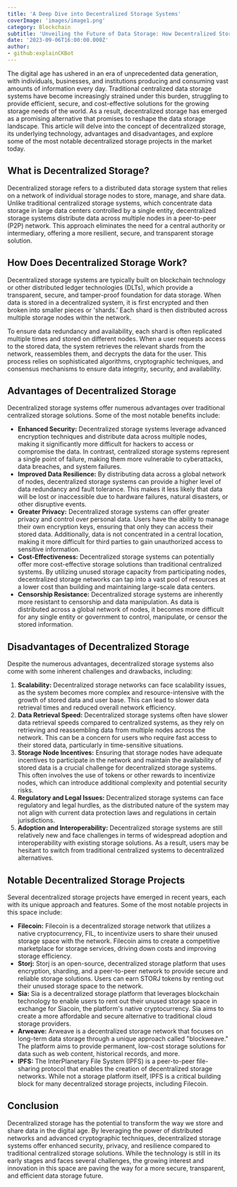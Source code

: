 ```yaml
---
title: 'A Deep Dive into Decentralized Storage Systems'
coverImage: 'images/image1.png'
category: Blockchain
subtitle: 'Unveiling the Future of Data Storage: How Decentralized Storage Systems are Transforming the Way We Store and Share Data.'
date: '2023-09-06T16:00:00.000Z'
author: 
- github:explainCKBot
---
```




The digital age has ushered in an era of unprecedented data generation, with individuals, businesses, and institutions producing and consuming vast amounts of information every day. Traditional centralized data storage systems have become increasingly strained under this burden, struggling to provide efficient, secure, and cost-effective solutions for the growing storage needs of the world. As a result, decentralized storage has emerged as a promising alternative that promises to reshape the data storage landscape. This article will delve into the concept of decentralized storage, its underlying technology, advantages and disadvantages, and explore some of the most notable decentralized storage projects in the market today.


## What is Decentralized Storage?

Decentralized storage refers to a distributed data storage system that relies on a network of individual storage nodes to store, manage, and share data. Unlike traditional centralized storage systems, which concentrate data storage in large data centers controlled by a single entity, decentralized storage systems distribute data across multiple nodes in a peer-to-peer (P2P) network. This approach eliminates the need for a central authority or intermediary, offering a more resilient, secure, and transparent storage solution.


## How Does Decentralized Storage Work?

Decentralized storage systems are typically built on blockchain technology or other distributed ledger technologies (DLTs), which provide a transparent, secure, and tamper-proof foundation for data storage. When data is stored in a decentralized system, it is first encrypted and then broken into smaller pieces or 'shards.' Each shard is then distributed across multiple storage nodes within the network.

To ensure data redundancy and availability, each shard is often replicated multiple times and stored on different nodes. When a user requests access to the stored data, the system retrieves the relevant shards from the network, reassembles them, and decrypts the data for the user. This process relies on sophisticated algorithms, cryptographic techniques, and consensus mechanisms to ensure data integrity, security, and availability.


## Advantages of Decentralized Storage

Decentralized storage systems offer numerous advantages over traditional centralized storage solutions. Some of the most notable benefits include:



* **Enhanced Security:** Decentralized storage systems leverage advanced encryption techniques and distribute data across multiple nodes, making it significantly more difficult for hackers to access or compromise the data. In contrast, centralized storage systems represent a single point of failure, making them more vulnerable to cyberattacks, data breaches, and system failures.
* **Improved Data Resilience:** By distributing data across a global network of nodes, decentralized storage systems can provide a higher level of data redundancy and fault tolerance. This makes it less likely that data will be lost or inaccessible due to hardware failures, natural disasters, or other disruptive events.
* **Greater Privacy:** Decentralized storage systems can offer greater privacy and control over personal data. Users have the ability to manage their own encryption keys, ensuring that only they can access their stored data. Additionally, data is not concentrated in a central location, making it more difficult for third parties to gain unauthorized access to sensitive information.
* **Cost-Effectiveness:** Decentralized storage systems can potentially offer more cost-effective storage solutions than traditional centralized systems. By utilizing unused storage capacity from participating nodes, decentralized storage networks can tap into a vast pool of resources at a lower cost than building and maintaining large-scale data centers.
* **Censorship Resistance:** Decentralized storage systems are inherently more resistant to censorship and data manipulation. As data is distributed across a global network of nodes, it becomes more difficult for any single entity or government to control, manipulate, or censor the stored information.


## Disadvantages of Decentralized Storage

Despite the numerous advantages, decentralized storage systems also come with some inherent challenges and drawbacks, including:



1. **Scalability:** Decentralized storage networks can face scalability issues, as the system becomes more complex and resource-intensive with the growth of stored data and user base. This can lead to slower data retrieval times and reduced overall network efficiency.
2. **Data Retrieval Speed:** Decentralized storage systems often have slower data retrieval speeds compared to centralized systems, as they rely on retrieving and reassembling data from multiple nodes across the network. This can be a concern for users who require fast access to their stored data, particularly in time-sensitive situations.
3. **Storage Node Incentives:** Ensuring that storage nodes have adequate incentives to participate in the network and maintain the availability of stored data is a crucial challenge for decentralized storage systems. This often involves the use of tokens or other rewards to incentivize nodes, which can introduce additional complexity and potential security risks.
4. **Regulatory and Legal Issues:** Decentralized storage systems can face regulatory and legal hurdles, as the distributed nature of the system may not align with current data protection laws and regulations in certain jurisdictions.
5. **Adoption and Interoperability:** Decentralized storage systems are still relatively new and face challenges in terms of widespread adoption and interoperability with existing storage solutions. As a result, users may be hesitant to switch from traditional centralized systems to decentralized alternatives.


## Notable Decentralized Storage Projects

Several decentralized storage projects have emerged in recent years, each with its unique approach and features. Some of the most notable projects in this space include:



* **Filecoin:** Filecoin is a decentralized storage network that utilizes a native cryptocurrency, FIL, to incentivize users to share their unused storage space with the network. Filecoin aims to create a competitive marketplace for storage services, driving down costs and improving storage efficiency.
* **Storj:** Storj is an open-source, decentralized storage platform that uses encryption, sharding, and a peer-to-peer network to provide secure and reliable storage solutions. Users can earn STORJ tokens by renting out their unused storage space to the network.
* **Sia:** Sia is a decentralized storage platform that leverages blockchain technology to enable users to rent out their unused storage space in exchange for Siacoin, the platform's native cryptocurrency. Sia aims to create a more affordable and secure alternative to traditional cloud storage providers.
* **Arweave:** Arweave is a decentralized storage network that focuses on long-term data storage through a unique approach called "blockweave." The platform aims to provide permanent, low-cost storage solutions for data such as web content, historical records, and more.
* **IPFS:** The InterPlanetary File System (IPFS) is a peer-to-peer file-sharing protocol that enables the creation of decentralized storage networks. While not a storage platform itself, IPFS is a critical building block for many decentralized storage projects, including Filecoin.


## Conclusion

Decentralized storage has the potential to transform the way we store and share data in the digital age. By leveraging the power of distributed networks and advanced cryptographic techniques, decentralized storage systems offer enhanced security, privacy, and resilience compared to traditional centralized storage solutions. While the technology is still in its early stages and faces several challenges, the growing interest and innovation in this space are paving the way for a more secure, transparent, and efficient data storage future.
